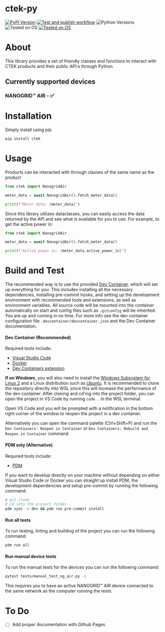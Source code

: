 # ctek-py

[![PyPI Version](https://img.shields.io/pypi/v/ctek.svg)](https://pypi.python.org/pypi/ctek)
[![Test and publish workflow](https://github.com/ChargeStorm/ctek-py/actions/workflows/test-and-publish.yml/badge.svg)](https://github.com/ChargeStorm/ctek-py/actions/workflows/test-and-publish.yml)
![Python Versions](https://img.shields.io/badge/Python-3.10%20%7C%203.11%20%7C%203.12-blue
)
![Tested on OS](https://img.shields.io/badge/OS-Win%20%7C%20Linux%20%7C%20Mac-orange
)
[![Tested on OS](https://img.shields.io/badge/Package/Dependency%20Manager-PDM-purple)](https://pdm-project.org/en/latest/)

# About
This library provides a set of friendly classes and functions to interact with CTEK products and their public API:s through Python.

## Currently supported devices

### NANOGRID™ AIR - ✅

# Installation
Simply install using pip

```bash
pip install ctek
```

# Usage
Products can be interacted with through classes of the same name as the product

```python
from ctek import NanogridAir

meter_data = await NanogridAir().fetch_meter_data()

print(f"Meter data: {meter_data}")
```

Since this library utilizes dataclasses, you can easily access the data returned by the API and see what is available for you to use. For example, to get the active power in:

```python
from ctek import NanogridAir

meter_data = await NanogridAir().fetch_meter_data()

print(f"Active power in: {meter_data.active_power_in}")
```

# Build and Test

The recommended way is to use the provided [Dev Container](https://code.visualstudio.com/docs/remote/containers), which will set up everything for you. This includes installing all the necessary dependencies, installing pre-commit hooks, and setting up the development environment with recommended tools and extensions, as well as environment variables. All source code will be mounted into the container automatically on start and config files such as `.gitconfig` will be inherited. You are up and running in no time. For more info see the dev container configuration file `.devcontainer/devcontainer.json` and the Dev Container documentation.

#### Dev Container (Recommended)

Required tools include:

- [Visual Studio Code](https://code.visualstudio.com/)
- [Docker](https://www.docker.com/)
- [Dev Containers extension](https://marketplace.visualstudio.com/items?itemName=ms-vscode-remote.remote-containers)

**If on Windows**, you will also need to install the [Windows Subsystem for Linux 2](https://docs.microsoft.com/en-us/windows/wsl/install) and a Linux distribution such as [Ubuntu](https://www.microsoft.com/store/apps/9n6svws3rx71). It is recommended to clone the repository directly into WSL since this will increase the performance of the dev container. After cloning and cd'ing into the project folder, you can open the project in VS Code by running `code .` in the WSL terminal.

Open VS Code and you will be prompted with a notification in the bottom right corner of the window to reopen the project in a dev container.

Alternatively you can open the command palette (Ctrl+Shift+P) and run the `Dev Containers: Reopen in Container` or `Dev Containers: Rebuild and Reopen in Container` command.

#### PDM only (Alternative)

Required tools include:

- [PDM](https://pdm-project.org/latest/)

If you want to develop directly on your machine without depending on either Visual Studio Code or Docker you can straight up install PDM, the development dependencies and setup pre-commit by running the following command:

```bash
# git clone
# cd into the project folder
pdm sync -G dev && pdm run pre-commit install
```

#### Run all tests

To run testing, linting and building of the project you can run the following command:

```bash
pdm run all
```

#### Run manual device tests

To run the manual tests for the devices you can run the following command:

```bash
pytest tests/manual_test_ng_air.py -s
```

This requires you to have an active NANOGRID™ AIR device connected to the same network as the computer running the tests.

# To Do

- [ ] Add proper documentation with Github Pages
